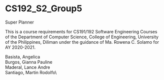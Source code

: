 # CS192_S2_Group5

Super Planner

This is a course requirements for CS191/192 Software Engineering Courses of the Department of Computer Science, College of Engineering, University of the Philippines, Diliman under the guidance of Ma. Rowena C. Solamo for AY 2020-2021.

Basista, Angelica\
Burgos, Gianna Pauline\
Maderal, Lance Andre\
Santiago, Martin Rodolfo\

